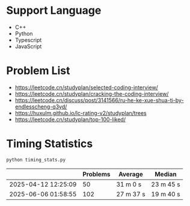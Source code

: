 # Support Language

- C++
- Python
- Typescript
- JavaScript

# Problem List

- https://leetcode.cn/studyplan/selected-coding-interview/
- https://leetcode.cn/studyplan/cracking-the-coding-interview/
- https://leetcode.cn/discuss/post/3141566/ru-he-ke-xue-shua-ti-by-endlesscheng-q3yd/
- https://huxulm.github.io/lc-rating-v2/studyplan/trees
- https://leetcode.cn/studyplan/top-100-liked/

# Timing Statistics

```
python timing_stats.py
```

|                     | Problems | Average   | Median    |
| ------------------- | -------- | --------- | --------- |
| 2025-04-12 12:25:09 | 50       | 31 m 0 s  | 23 m 45 s |
| 2025-06-06 01:58:55 | 102      | 27 m 37 s | 19 m 40 s |
